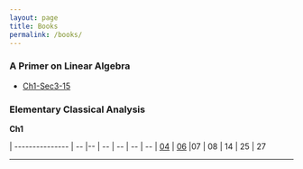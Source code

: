 ```yaml
---
layout: page
title: Books
permalink: /books/
---
```


### A Primer on Linear Algebra

+ [Ch1-Sec3-15][APoLA-01-03-15]

### Elementary Classical Analysis

**Ch1**

| --------------- | -- |-- | -- | -- | -- | --
| [04][ECA-01-04] | [06][ECA-01-06] |07 | 08 | 14 | 25 | 27

---
[APoLA-01-03-15]: /2018/08/19/linear_algebra-1.3.15.html
[ECA-01-04]: /2018/08/19/analysis-1.04.html
[ECA-01-06]: /2018/08/27/analysis-1.06.html